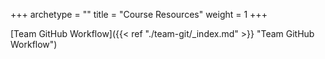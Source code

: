 +++
archetype = ""
title = "Course Resources"
weight = 1
+++


[Team GitHub Workflow]({{< ref "./team-git/_index.md" >}} "Team GitHub Workflow")